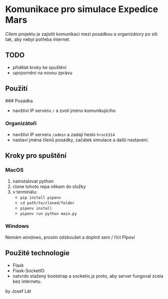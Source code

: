 # Komunikace pro simulace Expedice Mars
Cílem projektu je zajistit komunikaci mezi posádkou a organizátory po síti tak, aby nebyl potřeba internet. 

## TODO

- přidělat kroky ke spuštění
- upozornění na novou zprávu

## Použití

### Posádka

- navštíví IP serveru `/` a zvolí jméno komunikujícího

### Organizátoři

- navštíví IP serveru `/admin` a zadají heslo `hroch314`
- nastaví jména členů posádky, začátek simulace a další nastavení.


## Kroky pro spuštění

### MacOS

1. nainstalovat python
2. clone tohoto repa někam do složky
3. v terminálu:
    - `pip install pipenv`
    - `cd path/to/cloned/folder`
    - `pipenv install`
    - `pipenv run python main.py`

### Windows

Nemám windows, prosím odzkoušet a doplnit sem / říct Pípovi

## Použité technologie

- Flask
- Flask-SocketIO
- natvrdo stažený bootstrap a socketio.js proto, aby server fungoval zcela bez internetu.

by Josef Lát